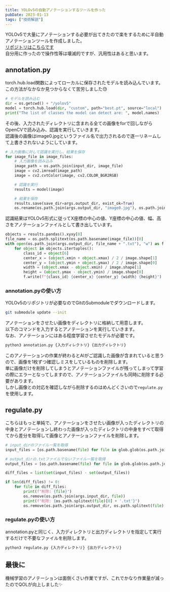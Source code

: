 ```yaml
---
title: YOLOv5の自動アノテーションするツールを作った
pubDate: 2023-01-13
tags: ["技術解説"]
---
```


YOLOv5で大量にアノテーションする必要が出てきたので楽をするために半自動アノテーションツールを作成しました。  
[リポジトリはこちらです](https://github.com/yashikota/auto-annotation)  
自分用に作ったので操作性等は壊滅的ですが、汎用性はあると思います。  

## annotation.py

torch.hub.load関数によってローカルに保存されたモデルを読み込んでいます。  
この方法がなかなか見つからなくて苦労しました😓  

```py
# モデルを読み込む
dir = os.getcwd() + "/yolov5"
model = torch.hub.load(dir, "custom", path="best.pt", source="local")
print("The list of classes the model can detect are: ", model.names)
```

その後、入力されたディレクトリに含まれる全ての画像をforで回しながらOpenCVで読み込み、認識を実行していきます。  
認識後の画像はimage0.jpgというファイル名で出力されるので逐一リネームして上書きされないようにしています。  

```py
# 入力画像に対して認識を実行し、結果を保存
for image_file in image_files:
    # 入力画像を読み込み
    image_path = os.path.join(input_dir, image_file)
    image = cv2.imread(image_path)
    image = cv2.cvtColor(image, cv2.COLOR_BGR2RGB)

    # 認識を実行
    results = model(image)

    # 結果を保存
    results.save(save_dir=args.output_dir, exist_ok=True)
    os.rename(os.path.join(args.output_dir, "image0.jpg"), os.path.join(args.output_dir, image_file))
```

認識結果はYOLOv5形式に従ってX座標の中心の値、Y座標の中心の値、幅、高さをアノテーションファイルとして書き出しています。  

```py
objects = results.pandas().xyxy[0]
file_name = os.path.splitext(os.path.basename(image_file))[0]
with open(os.path.join(args.output_dir, file_name + ".txt"), "w") as f:
    for object in objects.itertuples():
        class_id = object[6]
        center_x = (object.xmin + object.xmax) / 2 / image.shape[1]
        center_y = (object.ymin + object.ymax) / 2 / image.shape[0]
        width = (object.xmax - object.xmin) / image.shape[1]
        height = (object.ymax - object.ymin) / image.shape[0]
        f.write(f"{class_id} {center_x} {center_y} {width} {height}")
```

### annotation.pyの使い方

YOLOv5のリポジトリが必要なのでGitのSubmoduleでダウンロードします。  

```sh
git submodule update --init
```

アノテーションをさせたい画像をディレクトリに格納して用意します。  
以下のコマンドを入力するとアノテーションを実行していきます。  
なお、アノテーションにはある程度学習させたモデルが必要です。  

```sh
python3 annotation.py {入力ディレクトリ} {出力ディレクトリ}
```

このアノテーションの作業が終わるとAIがご認識した画像が含まれていると思うので、画像を1枚ずつ確認しミスをしているものを削除します。  
単に画像だけを削除してしまうとアノテーションファイルが残ってしまって学習の際にエラーとなってしますので、アノテーションファイルも同時に削除する必要があります。  
しかし画像との対応を確認しながら削除するのはめんどくさいので```regulate.py```を使用します。  

## regulate.py

こちらはもっと単純で、アノテーションをさせたい画像が入ったディレクトリの中身とアノテーションし終わった画像が入ったディレクトリの中身をすべて取得てから差分を取得して画像とアノテーションファイルを削除します。  

```py
# input_dirのファイル一覧を取得
input_files = [os.path.basename(file) for file in glob.glob(os.path.join(args.input_dir, "*"))]

# output_dirの.txtファイルでないファイル一覧を取得
output_files = [os.path.basename(file) for file in glob.glob(os.path.join(args.output_dir, "*")) if os.path.splitext(file)[1] != ".txt"]

diff_files = list(set(input_files) - set(output_files))

if len(diff_files) != 0:
    for file in diff_files:
        print(f"削除: {file}")
        os.remove(os.path.join(args.input_dir, file))
        print(f"削除: {os.path.splitext(file)[0] + '.txt'}")
        os.remove(os.path.join(args.output_dir, os.path.splitext(file)[0] + ".txt"))
```

### regulate.pyの使い方

annotation.pyと同じく、入力ディレクトリと出力ディレクトリを指定して実行するだけで不要なファイルを削除します。  

```sh
python3 regulate.py {入力ディレクトリ} {出力ディレクトリ}
```

## 最後に

機械学習のアノテーションは面倒くさい作業ですが、これでかなり作業量が減ったのでQOLが向上しました✨  
